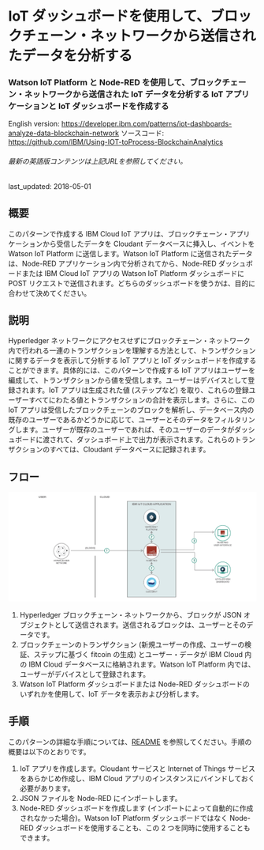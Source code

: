# IoT ダッシュボードを使用して、ブロックチェーン・ネットワークから送信されたデータを分析する

### Watson IoT Platform と Node-RED を使用して、ブロックチェーン・ネットワークから送信された IoT データを分析する IoT アプリケーションと IoT ダッシュボードを作成する

English version: https://developer.ibm.com/patterns/iot-dashboards-analyze-data-blockchain-network
  ソースコード: https://github.com/IBM/Using-IOT-toProcess-BlockchainAnalytics

###### 最新の英語版コンテンツは上記URLを参照してください。
last_updated: 2018-05-01

 
## 概要

このパターンで作成する IBM Cloud IoT アプリは、ブロックチェーン・アプリケーションから受信したデータを Cloudant データベースに挿入し、イベントを Watson IoT Platform に送信します。Watson IoT Platform に送信されたデータは、Node-RED アプリケーション内で分析されてから、Node-RED ダッシュボードまたは IBM Cloud IoT アプリの Watson IoT Platform ダッシュボードに POST リクエストで送信されます。どちらのダッシュボードを使うかは、目的に合わせて決めてください。

## 説明

Hyperledger ネットワークにアクセスせずにブロックチェーン・ネットワーク内で行われる一連のトランザクションを理解する方法として、トランザクションに関するデータを表示して分析する IoT アプリと IoT ダッシュボードを作成することができます。具体的には、このパターンで作成する IoT アプリはユーザーを編成して、トランザクションから値を受信します。ユーザーはデバイスとして登録されます。IoT アプリは生成された値 (ステップなど) を取り、これらの登録ユーザーすべてにわたる値とトランザクションの合計を表示します。さらに、この IoT アプリは受信したブロックチェーンのブロックを解析し、データベース内の既存のユーザーであるかどうかに応じて、ユーザーとそのデータをフィルタリングします。ユーザーが既存のユーザーであれば、そのユーザーのデータがダッシュボードに渡されて、ダッシュボード上で出力が表示されます。これらのトランザクションのすべては、Cloudant データベースに記録されます。

## フロー

![フロー](./images/blockchain-iot-analytics-arch-diagram.png)

1. Hyperledger ブロックチェーン・ネットワークから、ブロックが JSON オブジェクトとして送信されます。送信されるブロックは、ユーザーとそのデータです。
1. ブロックチェーンのトランザクション (新規ユーザーの作成、ユーザーの検証、ステップに基づく fitcoin の生成) とユーザー・データが IBM Cloud 内の IBM Cloud データベースに格納されます。Watson IoT Platform 内では、ユーザーがデバイスとして登録されます。
1. Watson IoT Platform ダッシュボードまたは Node-RED ダッシュボードのいずれかを使用して、IoT データを表示および分析します。

## 手順

このパターンの詳細な手順については、[README](https://github.com/IBM/Using-IOT-toProcess-BlockchainAnalytics/blob/master/README.md) を参照してください。手順の概要は以下のとおりです。

1. IoT アプリを作成します。Cloudant サービスと Internet of Things サービスをあらかじめ作成し、IBM Cloud アプリのインスタンスにバインドしておく必要があります。
1. JSON ファイルを Node-RED にインポートします。
1. Node-RED ダッシュボードを作成します (インポートによって自動的に作成されなかった場合)。Watson IoT Platform ダッシュボードではなく Node-RED ダッシュボードを使用することも、この 2 つを同時に使用することもできます。

